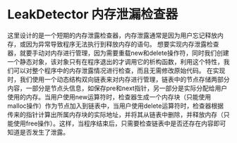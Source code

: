 # LeakDetector 内存泄漏检查器

这里设计的是一个短期的内存泄露检查器，内存泄露通常是因为用户忘记释放内存，或因为异常导致程序无法执行到释放内存的语句。
想要实现内存泄露检查器，就要手动对内存进行管理，因为需要重载new和delete操作符，同时我们创建一个静态对象，该对象只有在程序退出的才调用它的析构函数，利用这个特性，我们可以对整个程序中的内存泄露情况进行检查，而且无需修改原始代码。
在实现时，我们使用一个动态结构双向链表来对内存进行管理，链表中的节点存储两部分内容，一部分是节点头信息，如保存pre和next指针，另一部分是实际分配给用户使用的内存。当用户使用new运算符时，检查器生成一个内存块（只能使用malloc操作）作为节点加入到链表中，当用户使用delete运算符时，检查器根据传来的指针计算出所属内存块的实际地址，并将其从链表中删除，并释放内存（只能使用free操作）。这样，当程序结束后，只需要检查链表中是否还存在内容即可知道是否发生了泄露。
